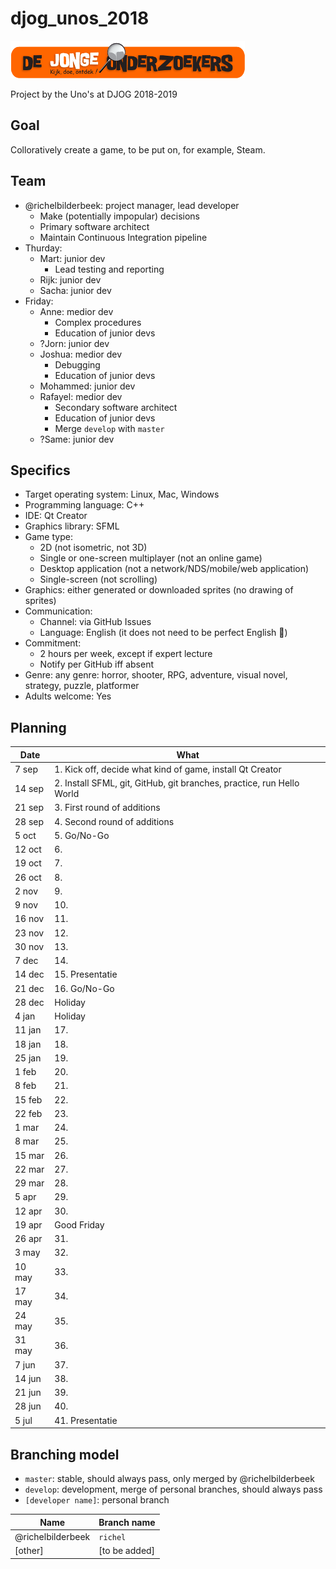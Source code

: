 # djog_unos_2018

![DJOG logo](Djog.png)

Project by the Uno's at DJOG 2018-2019

## Goal

Colloratively create a game, to be put on, for example, Steam.

## Team

 * @richelbilderbeek: project manager, lead developer
   * Make (potentially impopular) decisions
   * Primary software architect
   * Maintain Continuous Integration pipeline
 * Thurday:
   * Mart: junior dev
     * Lead testing and reporting
   * Rijk: junior dev
   * Sacha: junior dev
 * Friday:
   * Anne: medior dev
     * Complex procedures
     * Education of junior devs
   * ?Jorn: junior dev
   * Joshua: medior dev
     * Debugging
     * Education of junior devs
   * Mohammed: junior dev
   * Rafayel: medior dev
     * Secondary software architect
     * Education of junior devs
     * Merge `develop` with `master`
   * ?Same: junior dev

## Specifics

 * Target operating system: Linux, Mac, Windows
 * Programming language: C++ 
 * IDE: Qt Creator
 * Graphics library: SFML
 * Game type: 
    * 2D (not isometric, not 3D)
    * Single or one-screen multiplayer (not an online game)
    * Desktop application (not a network/NDS/mobile/web application)
    * Single-screen (not scrolling)
 * Graphics: either generated or downloaded sprites (no drawing of sprites)
 * Communication: 
   * Channel: via GitHub Issues
   * Language: English (it does not need to be perfect English :rainbow:)
 * Commitment:
    * 2 hours per week, except if expert lecture
    * Notify per GitHub iff absent
 * Genre: any genre: horror, shooter, RPG, adventure, visual novel, strategy, puzzle, platformer
 * Adults welcome: Yes

## Planning

Date|What
---|---
 7 sep|1. Kick off, decide what kind of game, install Qt Creator
14 sep|2. Install SFML, git, GitHub, git branches, practice, run Hello World
21 sep|3. First round of additions
28 sep|4. Second round of additions
 5 oct|5. Go/No-Go
12 oct|6.
19 oct|7.
26 oct|8.
 2 nov|9.
 9 nov|10.
16 nov|11.
23 nov|12.
30 nov|13.
 7 dec|14.
14 dec|15. Presentatie
21 dec|16. Go/No-Go
28 dec|Holiday
 4 jan|Holiday
11 jan|17.
18 jan|18.
25 jan|19.
 1 feb|20.
 8 feb|21.
15 feb|22.
22 feb|23.
 1 mar|24.
 8 mar|25.
15 mar|26.
22 mar|27.
29 mar|28.
 5 apr|29.
12 apr|30.
19 apr|Good Friday
26 apr|31.
 3 may|32.
10 may|33.
17 may|34.
24 may|35.
31 may|36.
 7 jun|37.
14 jun|38.
21 jun|39.
28 jun|40.
 5 jul|41. Presentatie

## Branching model

 * `master`: stable, should always pass, only merged by @richelbilderbeek
 * `develop`: development, merge of personal branches, should always pass
 * `[developer name]`: personal branch

Name|Branch name
---|---
@richelbilderbeek|`richel`
[other]|[to be added]